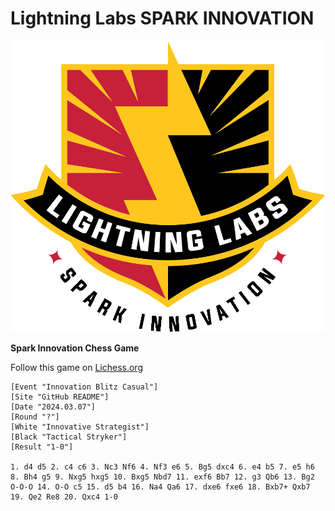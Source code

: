 # Lightning Labs SPARK INNOVATION

![Lightning Labs logo](images/LL_Logo.png)

**Spark Innovation Chess Game**

Follow this game on [Lichess.org]([https://](https://lichess.org/cfmAfj4B))
```pgn
[Event "Innovation Blitz Casual"]
[Site "GitHub README"]
[Date "2024.03.07"]
[Round "?"]
[White "Innovative Strategist"]
[Black "Tactical Stryker"]
[Result "1-0"]

1. d4 d5 2. c4 c6 3. Nc3 Nf6 4. Nf3 e6 5. Bg5 dxc4 6. e4 b5 7. e5 h6 8. Bh4 g5 9. Nxg5 hxg5 10. Bxg5 Nbd7 11. exf6 Bb7 12. g3 Qb6 13. Bg2 O-O-O 14. O-O c5 15. d5 b4 16. Na4 Qa6 17. dxe6 fxe6 18. Bxb7+ Qxb7 19. Qe2 Re8 20. Qxc4 1-0